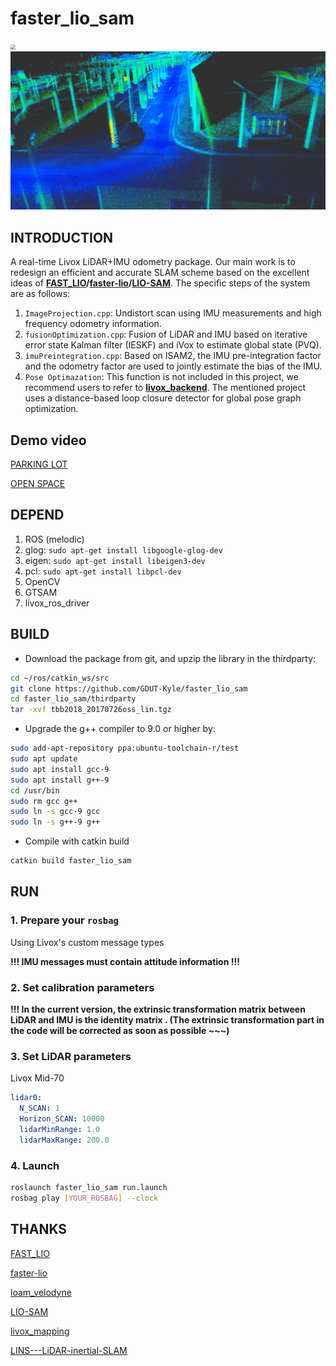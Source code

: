 # faster_lio_sam

<img src="./pic/gdut.png" div align=center style="zoom: 50%;" />

<img src="./pic/bag0.png" style="zoom: 67%;" />

## INTRODUCTION

A real-time Livox LiDAR+IMU odometry package. Our main work is to redesign an efficient and accurate SLAM scheme based on the excellent ideas of **[FAST_LIO](https://github.com/hku-mars/FAST_LIO)/[faster-lio](https://github.com/gaoxiang12/faster-lio)/[LIO-SAM](https://github.com/TixiaoShan/LIO-SAM)**. The specific steps of the system are as follows:

1. `ImageProjection.cpp`: Undistort scan using IMU measurements and high frequency odometry information.
2. `fusionOptimization.cpp`: Fusion of LiDAR and IMU based on iterative error state Kalman filter (IESKF) and iVox to estimate global state (PVQ).
3. `imuPreintegration.cpp`: Based on ISAM2, the IMU pre-integration factor and the odometry factor are used to jointly estimate the bias of the IMU.
4. `Pose Optimazation`: This function is not included in this project, we recommend users to refer to **[livox_backend](https://github.com/GDUT-Kyle/livox_backend)**. The mentioned project uses a distance-based loop closure detector for global pose graph optimization.



## Demo video

[PARKING LOT](https://www.bilibili.com/video/BV19F411F7mR?spm_id_from=333.999.0.0&vd_source=5cb4af9a8739369e1b405a4fd42e8b80)

[OPEN SPACE](https://www.bilibili.com/video/BV1cF411V7XX?spm_id_from=333.999.0.0&vd_source=5cb4af9a8739369e1b405a4fd42e8b80)

## DEPEND

1. ROS (melodic)
2. glog: `sudo apt-get install libgoogle-glog-dev`
3. eigen: `sudo apt-get install libeigen3-dev`
4. pcl: `sudo apt-get install libpcl-dev`
5. OpenCV
6. GTSAM
6. livox_ros_driver

## BUILD

- Download the package from git, and upzip the library in the thirdparty:
```bash
cd ~/ros/catkin_ws/src
git clone https://github.com/GDUT-Kyle/faster_lio_sam
cd faster_lio_sam/thirdparty
tar -xvf tbb2018_20170726oss_lin.tgz
```

- Upgrade the g++ compiler to 9.0 or higher by:

```bash
sudo add-apt-repository ppa:ubuntu-toolchain-r/test
sudo apt update
sudo apt install gcc-9
sudo apt install g++-9
cd /usr/bin
sudo rm gcc g++
sudo ln -s gcc-9 gcc
sudo ln -s g++-9 g++
```
- Compile with catkin build
```bash
catkin build faster_lio_sam
```

## RUN

### 1. Prepare your `rosbag`

Using Livox's custom message types


**!!! IMU messages must contain attitude information !!!**


### 2. Set calibration parameters

**!!! In the current version, the extrinsic transformation matrix between LiDAR and IMU is the identity matrix . (The extrinsic transformation part in the code will be corrected as soon as possible ~~~)**

### 3. Set LiDAR parameters

Livox Mid-70

```yaml
lidar0:
  N_SCAN: 1
  Horizon_SCAN: 10000
  lidarMinRange: 1.0
  lidarMaxRange: 200.0
```

### 4. Launch

```bash
roslaunch faster_lio_sam run.launch
rosbag play [YOUR_ROSBAG] --clock
```



## THANKS

[FAST_LIO](https://github.com/hku-mars/FAST_LIO)

[faster-lio](https://github.com/gaoxiang12/faster-lio)

[loam_velodyne](https://github.com/laboshinl/loam_velodyne)

[LIO-SAM](https://github.com/TixiaoShan/LIO-SAM)

[livox_mapping](https://github.com/Livox-SDK/livox_mapping)

[LINS---LiDAR-inertial-SLAM](https://github.com/ChaoqinRobotics/LINS---LiDAR-inertial-SLAM)
